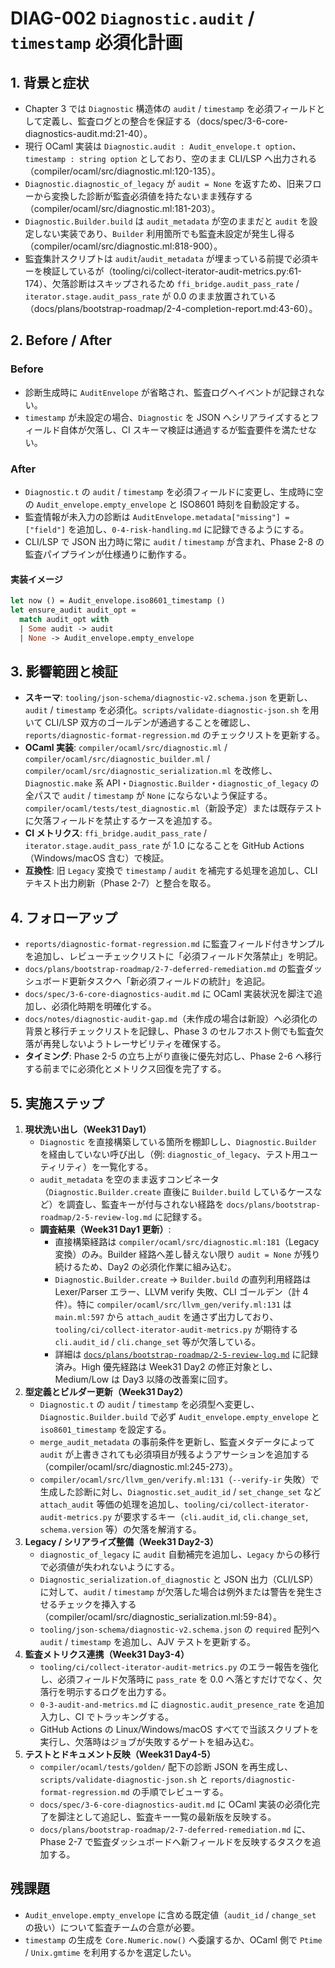 # DIAG-002 `Diagnostic.audit` / `timestamp` 必須化計画

## 1. 背景と症状
- Chapter 3 では `Diagnostic` 構造体の `audit` / `timestamp` を必須フィールドとして定義し、監査ログとの整合を保証する（docs/spec/3-6-core-diagnostics-audit.md:21-40）。  
- 現行 OCaml 実装は `Diagnostic.audit : Audit_envelope.t option`、`timestamp : string option` としており、空のまま CLI/LSP へ出力される（compiler/ocaml/src/diagnostic.ml:120-135）。  
- `Diagnostic.diagnostic_of_legacy` が `audit = None` を返すため、旧来フローから変換した診断が監査必須値を持たないまま残存する（compiler/ocaml/src/diagnostic.ml:181-203）。  
- `Diagnostic.Builder.build` は `audit_metadata` が空のままだと `audit` を設定しない実装であり、`Builder` 利用箇所でも監査未設定が発生し得る（compiler/ocaml/src/diagnostic.ml:818-900）。  
- 監査集計スクリプトは `audit`/`audit_metadata` が埋まっている前提で必須キーを検証しているが（tooling/ci/collect-iterator-audit-metrics.py:61-174）、欠落診断はスキップされるため `ffi_bridge.audit_pass_rate` / `iterator.stage.audit_pass_rate` が 0.0 のまま放置されている（docs/plans/bootstrap-roadmap/2-4-completion-report.md:43-60）。

## 2. Before / After
### Before
- 診断生成時に `AuditEnvelope` が省略され、監査ログへイベントが記録されない。  
- `timestamp` が未設定の場合、`Diagnostic` を JSON へシリアライズするとフィールド自体が欠落し、CI スキーマ検証は通過するが監査要件を満たせない。

### After
- `Diagnostic.t` の `audit` / `timestamp` を必須フィールドに変更し、生成時に空の `Audit_envelope.empty_envelope` と ISO8601 時刻を自動設定する。  
- 監査情報が未入力の診断は `AuditEnvelope.metadata["missing"] = ["field"]` を追加し、`0-4-risk-handling.md` に記録できるようにする。  
- CLI/LSP で JSON 出力時に常に `audit` / `timestamp` が含まれ、Phase 2-8 の監査パイプラインが仕様通りに動作する。

#### 実装イメージ
```ocaml
let now () = Audit_envelope.iso8601_timestamp ()
let ensure_audit audit_opt =
  match audit_opt with
  | Some audit -> audit
  | None -> Audit_envelope.empty_envelope
```

## 3. 影響範囲と検証
- **スキーマ**: `tooling/json-schema/diagnostic-v2.schema.json` を更新し、`audit` / `timestamp` を必須化。`scripts/validate-diagnostic-json.sh` を用いて CLI/LSP 双方のゴールデンが通過することを確認し、`reports/diagnostic-format-regression.md` のチェックリストを更新する。  
- **OCaml 実装**: `compiler/ocaml/src/diagnostic.ml` / `compiler/ocaml/src/diagnostic_builder.ml` / `compiler/ocaml/src/diagnostic_serialization.ml` を改修し、`Diagnostic.make` 系 API・`Diagnostic.Builder`・`diagnostic_of_legacy` の全パスで `audit` / `timestamp` が `None` にならないよう保証する。`compiler/ocaml/tests/test_diagnostic.ml`（新設予定）または既存テストに欠落フィールドを禁止するケースを追加する。  
- **CI メトリクス**: `ffi_bridge.audit_pass_rate` / `iterator.stage.audit_pass_rate` が 1.0 になることを GitHub Actions（Windows/macOS 含む）で検証。  
- **互換性**: 旧 `Legacy` 変換で `timestamp` / `audit` を補完する処理を追加し、CLI テキスト出力刷新（Phase 2-7）と整合を取る。

## 4. フォローアップ
- `reports/diagnostic-format-regression.md` に監査フィールド付きサンプルを追加し、レビューチェックリストに「必須フィールド欠落禁止」を明記。  
- `docs/plans/bootstrap-roadmap/2-7-deferred-remediation.md` の監査ダッシュボード更新タスクへ「新必須フィールドの統計」を追記。  
- `docs/spec/3-6-core-diagnostics-audit.md` に OCaml 実装状況を脚注で追加し、必須化時期を明確化する。  
- `docs/notes/diagnostic-audit-gap.md`（未作成の場合は新設）へ必須化の背景と移行チェックリストを記録し、Phase 3 のセルフホスト側でも監査欠落が再発しないようトレーサビリティを確保する。
- **タイミング**: Phase 2-5 の立ち上がり直後に優先対応し、Phase 2-6 へ移行する前までに必須化とメトリクス回復を完了する。

## 5. 実施ステップ
1. **現状洗い出し（Week31 Day1）**  
   - `Diagnostic` を直接構築している箇所を棚卸しし、`Diagnostic.Builder` を経由していない呼び出し（例: `diagnostic_of_legacy`、テスト用ユーティリティ）を一覧化する。  
   - `audit_metadata` を空のまま返すコンビネータ（`Diagnostic.Builder.create` 直後に `Builder.build` しているケースなど）を調査し、監査キーが付与されない経路を `docs/plans/bootstrap-roadmap/2-5-review-log.md` に記録する。  
   - **調査結果（Week31 Day1 更新）**:  
     - 直接構築経路は `compiler/ocaml/src/diagnostic.ml:181`（Legacy 変換）のみ。Builder 経路へ差し替えない限り `audit = None` が残り続けるため、Day2 の必須化作業に組み込む。  
     - `Diagnostic.Builder.create` → `Builder.build` の直列利用経路は Lexer/Parser エラー、LLVM verify 失敗、CLI ゴールデン（計 4 件）。特に `compiler/ocaml/src/llvm_gen/verify.ml:131` は `main.ml:597` から `attach_audit` を通さず出力しており、`tooling/ci/collect-iterator-audit-metrics.py` が期待する `cli.audit_id` / `cli.change_set` 等が欠落している。  
     - 詳細は [`docs/plans/bootstrap-roadmap/2-5-review-log.md`](../2-5-review-log.md) に記録済み。High 優先経路は Week31 Day2 の修正対象とし、Medium/Low は Day3 以降の改善案に回す。
2. **型定義とビルダー更新（Week31 Day2）**  
   - `Diagnostic.t` の `audit` / `timestamp` を必須型へ変更し、`Diagnostic.Builder.build` で必ず `Audit_envelope.empty_envelope` と `iso8601_timestamp` を設定する。  
   - `merge_audit_metadata` の事前条件を更新し、監査メタデータによって `audit` が上書きされても必須項目が残るようアサーションを追加する（compiler/ocaml/src/diagnostic.ml:245-273）。
   - `compiler/ocaml/src/llvm_gen/verify.ml:131`（`--verify-ir` 失敗）で生成した診断に対し、`Diagnostic.set_audit_id` / `set_change_set` など `attach_audit` 等価の処理を追加し、`tooling/ci/collect-iterator-audit-metrics.py` が要求するキー（`cli.audit_id`, `cli.change_set`, `schema.version` 等）の欠落を解消する。
3. **Legacy / シリアライズ整備（Week31 Day2-3）**  
   - `diagnostic_of_legacy` に `audit` 自動補完を追加し、`Legacy` からの移行で必須値が失われないようにする。  
   - `Diagnostic_serialization.of_diagnostic` と JSON 出力（CLI/LSP）に対して、`audit` / `timestamp` が欠落した場合は例外または警告を発生させるチェックを挿入する（compiler/ocaml/src/diagnostic_serialization.ml:59-84）。  
   - `tooling/json-schema/diagnostic-v2.schema.json` の `required` 配列へ `audit` / `timestamp` を追加し、AJV テストを更新する。
4. **監査メトリクス連携（Week31 Day3-4）**  
   - `tooling/ci/collect-iterator-audit-metrics.py` のエラー報告を強化し、必須フィールド欠落時に `pass_rate` を 0.0 へ落とすだけでなく、欠落行を明示するログを出力する。  
   - `0-3-audit-and-metrics.md` に `diagnostic.audit_presence_rate` を追加入力し、CI でトラッキングする。  
   - GitHub Actions の Linux/Windows/macOS すべてで当該スクリプトを実行し、欠落時はジョブが失敗するゲートを組み込む。
5. **テストとドキュメント反映（Week31 Day4-5）**  
   - `compiler/ocaml/tests/golden/` 配下の診断 JSON を再生成し、`scripts/validate-diagnostic-json.sh` と `reports/diagnostic-format-regression.md` の手順でレビューする。  
   - `docs/spec/3-6-core-diagnostics-audit.md` に OCaml 実装の必須化完了を脚注として追記し、監査キー一覧の最新版を反映する。  
   - `docs/plans/bootstrap-roadmap/2-7-deferred-remediation.md` に、Phase 2-7 で監査ダッシュボードへ新フィールドを反映するタスクを追加する。

## 残課題
- `Audit_envelope.empty_envelope` に含める既定値（`audit_id` / `change_set` の扱い）について監査チームの合意が必要。  
- `timestamp` の生成を `Core.Numeric.now()` へ委譲するか、OCaml 側で `Ptime` / `Unix.gmtime` を利用するかを選定したい。
